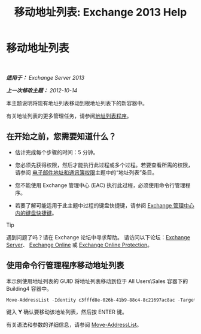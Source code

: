 ﻿---
title: '移动地址列表: Exchange 2013 Help'
TOCTitle: 移动地址列表
ms:assetid: c843bbd5-6c0e-41e1-b749-7ae87c1beb25
ms:mtpsurl: https://technet.microsoft.com/zh-cn/library/Bb124534(v=EXCHG.150)
ms:contentKeyID: 50491514
ms.date: 01/11/2018
mtps_version: v=EXCHG.150
ms.translationtype: HT
---

# 移动地址列表

 

_**适用于：** Exchange Server 2013_

_**上一次修改主题：** 2012-10-14_

本主题说明将现有地址列表移动到根地址列表下的新容器中。

有关地址列表的更多管理任务，请参阅[地址列表程序](address-list-procedures-exchange-2013-help.md)。

## 在开始之前，您需要知道什么？

  - 估计完成每个步骤的时间：5 分钟。

  - 您必须先获得权限，然后才能执行此过程或多个过程。若要查看所需的权限，请参阅 [电子邮件地址和通讯簿权限](email-address-and-address-book-permissions-exchange-2013-help.md)主题中的“地址列表”条目。

  - 您不能使用 Exchange 管理中心 (EAC) 执行此过程，必须使用命令行管理程序。

  - 若要了解可能适用于此主题中过程的键盘快捷键，请参阅 [Exchange 管理中心内的键盘快捷键](keyboard-shortcuts-in-the-exchange-admin-center-exchange-online-protection-help.md)。

> [!TIP]  
> 遇到问题了吗？请在 Exchange 论坛中寻求帮助。 请访问以下论坛：<a href="https://go.microsoft.com/fwlink/p/?linkid=60612">Exchange Server</a>、 <a href="https://go.microsoft.com/fwlink/p/?linkid=267542">Exchange Online</a> 或 <a href="https://go.microsoft.com/fwlink/p/?linkid=285351">Exchange Online Protection</a>。


## 使用命令行管理程序移动地址列表

本示例使用地址列表的 GUID 将地址列表移动到位于 All Users\\Sales 容器下的 Building4 容器中。

```powershell
Move-AddressList -Identity c3fffd8e-026b-41b9-88c4-8c21697ac8ac -Target "\All Users\Sales\Building4"
```

键入 **Y** 确认要移动该地址列表，然后按 ENTER 键。

有关语法和参数的详细信息，请参阅 [Move-AddressList](https://technet.microsoft.com/zh-cn/library/bb124520\(v=exchg.150\))。

